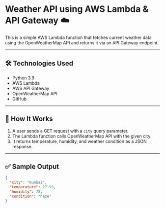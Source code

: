# Weather API using AWS Lambda & API Gateway ☁️

This is a simple AWS Lambda function that fetches current weather data using the OpenWeatherMap API and returns it via an API Gateway endpoint.

---

## 🛠️ Technologies Used

- Python 3.9
- AWS Lambda
- AWS API Gateway
- OpenWeatherMap API
- GitHub

---

## 📌 How It Works

1. A user sends a GET request with a `city` query parameter.
2. The Lambda function calls OpenWeatherMap API with the given city.
3. It returns temperature, humidity, and weather condition as a JSON response.

---

## ✅ Sample Output

```json
{
  "city": "mumbai",
  "temperature": 27.99,
  "humidity": 78,
  "condition": "haze"
}



